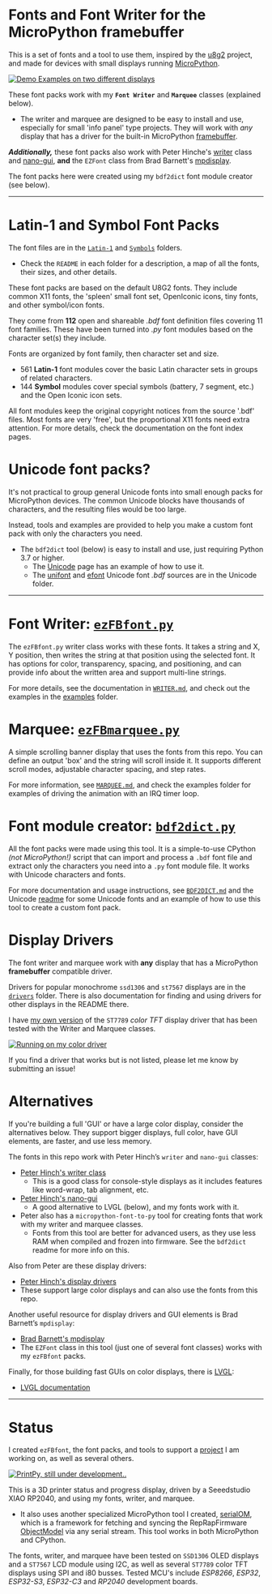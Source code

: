 # Fonts and Font Writer for the MicroPython framebuffer

This is a set of fonts and a tool to use them, inspired by the [u8g2](https://github.com/olikraus/u8g2) project, and made for devices with small displays running [MicroPython](https://micropython.org/).

[![Demo Examples on two different displays](examples/doc/demo-collage1.thumb.jpg)](examples/doc/demo-collage1.jpg)

These font packs work with my **`Font Writer`** and **`Marquee`** classes (explained below).
* The writer and marquee are designed to be easy to install and use, especially for small 'info panel' type projects. They will work with *any* display that has a driver for the built-in MicroPython [framebuffer](https://docs.micropython.org/en/latest/library/framebuf.html).

***Additionally,*** these font packs also work with Peter Hinche's [writer](https://github.com/peterhinch/micropython-font-to-py/blob/master/writer/WRITER.md) class and [nano-gui](https://github.com/peterhinch/micropython-nano-gui/tree/master), **and** the `EZFont` class from Brad Barnett's [mpdisplay](https://github.com/bdbarnett/mpdisplay).

The font packs here were created using my `bdf2dict` font module creator (see below).

-----------------
# Latin-1 and Symbol Font Packs

The font files are in the [`Latin-1`](Latin-1) and [`Symbols`](Symbols) folders.
* Check the `README` in each folder for a description, a map of all the fonts, their sizes, and other details.

These font packs are based on the default U8G2 fonts. They include common X11 fonts, the 'spleen' small font set, OpenIconic icons, tiny fonts, and other symbol/icon fonts.

They come from **112** open and shareable *.bdf* font definition files covering 11 font families. These have been turned into *.py* font modules based on the character set(s) they include.

Fonts are organized by font family, then character set and size.
* 561 **Latin-1** font modules cover the basic Latin character sets in groups of related characters.
* 144 **Symbol** modules cover special symbols (battery, 7 segment, etc.) and the Open Iconic icon sets.

All font modules keep the original copyright notices from the source '.bdf' files. Most fonts are very 'free', but the proportional X11 fonts need extra attention. For more details, check the documentation on the font index pages.

# Unicode font packs?

It's not practical to group general Unicode fonts into small enough packs for MicroPython devices. The common Unicode blocks have thousands of characters, and the resulting files would be too large.

Instead, tools and examples are provided to help you make a custom font pack with only the characters you need.
* The `bdf2dict` tool (below) is easy to install and use, just requiring Python 3.7 or higher.
  * The [Unicode](Unicode/README.md) page has an example of how to use it.
  * The [unifont](https://savannah.gnu.org/projects/unifont) and [efont](http://openlab.ring.gr.jp/efont/) Unicode font *.bdf* sources are in the Unicode folder.

-------------------------

# Font Writer: [`ezFBfont.py`](ezFBfont.py)

The `ezFBfont.py` writer class works with these fonts. It takes a string and X, Y position, then writes the string at that position using the selected font. It has options for color, transparency, spacing, and positioning, and can provide info about the written area and support multi-line strings.

For more details, see the documentation in [`WRITER.md`](WRITER.md), and check out the examples in the [examples](examples) folder.

# Marquee: [`ezFBmarquee.py`](ezFBmarquee.py)

A simple scrolling banner display that uses the fonts from this repo. You can define an output 'box' and the string will scroll inside it. It supports different scroll modes, adjustable character spacing, and step rates.

For more information, see [`MARQUEE.md`](MARQUEE.md), and check the examples folder for examples of driving the animation with an IRQ timer loop.

# Font module creator: [`bdf2dict.py`](bdf2dict.py)

All the font packs were made using this tool. It is a simple-to-use CPython *(not MicroPython!)* script that can import and process a `.bdf` font file and extract only the characters you need into a `.py` font module file. It works with Unicode characters and fonts.

For more documentation and usage instructions, see [`BDF2DICT.md`](BDF2DICT.md) and the Unicode [readme](Unicode/README.md) for some Unicode fonts and an example of how to use this tool to create a custom font pack.

# Display Drivers

The font writer and marquee work with **any** display that has a MicroPython **framebuffer** compatible driver.

Drivers for popular monochrome `ssd1306` and `st7567` displays are in the [`drivers`](drivers) folder. There is also documentation for finding and using drivers for other displays in the README there.

I have [my own version](https://github.com/easytarget/st7789-framebuffer) of the `ST7789` *color TFT* display driver that has been tested with the Writer and Marquee classes.

[![Running on my color driver](examples/doc/loose-ips.jpg)](https://github.com/easytarget/st7789-framebuffer)

If you find a driver that works but is not listed, please let me know by submitting an issue!

# Alternatives

If you're building a full 'GUI' or have a large color display, consider the alternatives below. They support bigger displays, full color, have GUI elements, are faster, and use less memory.

The fonts in this repo work with Peter Hinch’s `writer` and `nano-gui` classes:
* [Peter Hinch's writer class](https://github.com/peterhinch/micropython-font-to-py/blob/master/writer/WRITER.md)
  * This is a good class for console-style displays as it includes features like word-wrap, tab alignment, etc.
* [Peter Hinch's nano-gui](https://github.com/peterhinch/micropython-nano-gui/tree/master)
  * A good alternative to LVGL (below), and my fonts work with it.
* Peter also has a `micropython-font-to-py` tool for creating fonts that work with my writer and marquee classes.
  * Fonts from this tool are better for advanced users, as they use less RAM when compiled and frozen into firmware. See the `bdf2dict` readme for more info on this.

Also from Peter are these display drivers:
* [Peter Hinch's display drivers](https://github.com/peterhinch/micropython-nano-gui/blob/master/DRIVERS.md)
* These support large color displays and can also use the fonts from this repo.

Another useful resource for display drivers and GUI elements is Brad Barnett’s `mpdisplay`:
* [Brad Barnett's mpdisplay](https://github.com/bdbarnett/mpdisplay)
* The `EZFont` class in this tool (just one of several font classes) works with my `ezFBfont` packs.

Finally, for those building fast GUIs on color displays, there is [LVGL](https://lvgl.io/):
* [LVGL documentation](https://docs.lvgl.io/7.11/get-started/micropython.html)

-----------------

# Status

I created `ezFBfont`, the font packs, and tools to support a [project](https://github.com/easytarget/PrintPy2040) I am working on, as well as several others.

[![PrintPy, still under development..](examples/doc/printpy.thumb.jpg)](examples/doc/printpy.jpg)

This is a 3D printer status and progress display, driven by a Seeedstudio XIAO RP2040, and using my fonts, writer, and marquee.
* It also uses another specialized MicroPython tool I created, [serialOM](https://github.com/easytarget/serialOM), which is a framework for fetching and syncing the RepRapFirmware [ObjectModel](https://docs.duet3d.com/en/User_manual/RepRapFirmware/Object_Model) via any serial stream. This tool works in both MicroPython and CPython.

The fonts, writer, and marquee have been tested on `SSD1306` OLED displays and a `ST7567` LCD module using I2C, as well as several `ST7789` color TFT displays using SPI and i80 busses. Tested MCU's include *ESP8266*, *ESP32*, *ESP32-S3*, *ESP32-C3* and *RP2040* development boards.

